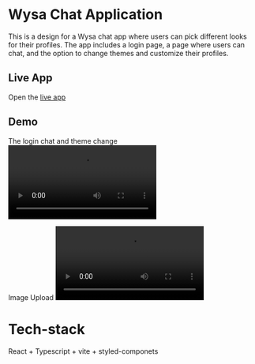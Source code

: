 # Wysa Chat Application

This is a design for a Wysa chat app where users can pick different looks for their profiles. The app includes a login page, a page where users can chat, and the option to change themes and customize their profiles.

## Live App

Open the [live app](https://wysa-chat-app.netlify.app/login)

## Demo

The login chat and theme change
![Login | chat | theme](demo/login-themechange-chat.mp4)


Image Upload
![Image-Upload](demo/imageUpload.mp4)


# Tech-stack

React + Typescript + vite + styled-componets

